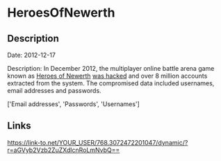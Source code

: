 # HeroesOfNewerth

## Description

Date: 2012-12-17

Description:
In December 2012, the multiplayer online battle arena game known as <a href="http://www.heroesofnewerth.com/" target="_blank" rel="noopener">Heroes of Newerth</a> <a href="https://www.reddit.com/r/HeroesofNewerth/comments/14zj2p/i_am_the_guy_who_hacked_hon/" target="_blank" rel="noopener"> was hacked</a> and over 8 million accounts extracted from the system. The compromised data included usernames, email addresses and passwords.


['Email addresses', 'Passwords', 'Usernames']

## Links

https://link-to.net/YOUR_USER/768.3072472201047/dynamic/?r=aGVyb2Vzb2ZuZXdlcnRoLmNvbQ==